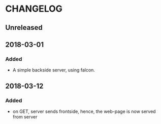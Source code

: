 # CHANGELOG

## Unreleased

## 2018-03-01

### Added
* A simple backside server, using falcon.

## 2018-03-12

### Added
* on GET, server sends frontside, hence, the web-page is now served from server